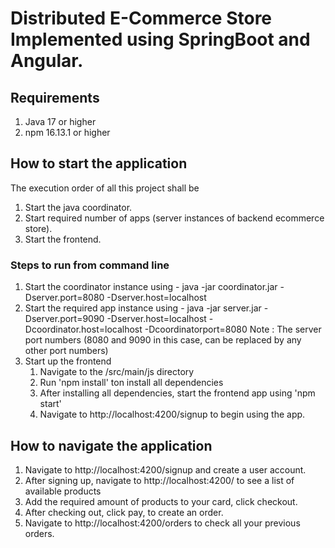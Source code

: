 # Distributed E-Commerce Store Implemented using SpringBoot and Angular.

## Requirements
1. Java 17 or higher
2. npm 16.13.1 or higher


## How to start the application

The execution order of all this project shall be 
1. Start the java coordinator.
2. Start required number of apps (server instances of backend ecommerce store).
3. Start the frontend.

### Steps to run from command line
1. Start the coordinator instance using - java -jar coordinator.jar -Dserver.port=8080 -Dserver.host=localhost
2. Start the required app instance using - java -jar server.jar -Dserver.port=9090 -Dserver.host=localhost -Dcoordinator.host=localhost -Dcoordinatorport=8080
Note : The server port numbers (8080 and 9090 in this case, can be replaced by any other port numbers)
3. Start up the frontend
   1. Navigate to the /src/main/js directory
   2. Run 'npm install' ton install all dependencies
   3. After installing all dependencies, start the frontend app using 'npm start'
   4. Navigate to http://localhost:4200/signup to begin using the app.

## How to navigate the application
1. Navigate to http://localhost:4200/signup and create a user account.
2. After signing up, navigate to http://localhost:4200/ to see a list of available products
3. Add the required amount of products to your card, click checkout.
4. After checking out, click pay, to create an order.
5. Navigate to http://localhost:4200/orders to check all your previous orders.
